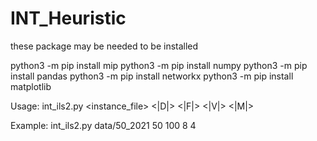 # INT_Heuristic

these package may be needed to be installed

python3 -m pip install mip
python3 -m pip install numpy
python3 -m pip install pandas
python3 -m pip install networkx
python3 -m pip install matplotlib



Usage: int_ils2.py <instance_file>  <|D|>  <|F|>  <|V|>  <|M|>

Example: int_ils2.py data/50_2021  50  100  8  4
